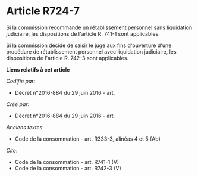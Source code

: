 # Article R724-7

Si la commission recommande un rétablissement personnel sans liquidation judiciaire, les dispositions de l'article R. 741-1
sont applicables. 

Si la commission décide de saisir le juge aux fins d'ouverture d'une procédure de rétablissement personnel avec liquidation
judiciaire, les dispositions de l'article R. 742-3 sont applicables.

**Liens relatifs à cet article**

_Codifié par_:

  - Décret n°2016-884 du 29 juin 2016 - art.

_Créé par_:

  - Décret n°2016-884 du 29 juin 2016 - art.

_Anciens textes_:

  - Code de la consommation - art. R333-3, alinéas 4 et 5 (Ab)

_Cite_:

  - Code de la consommation - art. R741-1 (V)
  - Code de la consommation - art. R742-3 (V)
